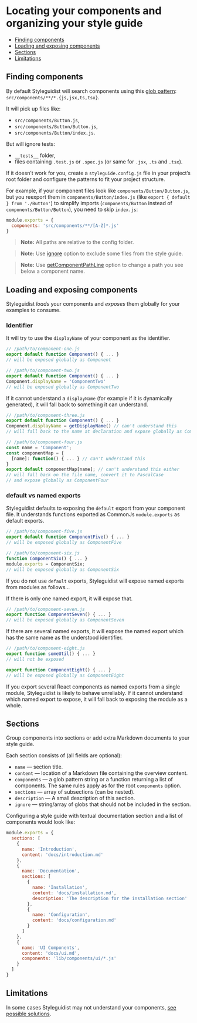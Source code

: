 # Locating your components and organizing your style guide

<!-- To update run: npx markdown-toc --maxdepth 2 -i docs/Components.md -->

<!-- toc -->

* [Finding components](#finding-components)
* [Loading and exposing components](#loading-and-exposing-components)
* [Sections](#sections)
* [Limitations](#limitations)

<!-- tocstop -->

## Finding components

By default Styleguidist will search components using this [glob pattern](https://github.com/isaacs/node-glob#glob-primer): `src/components/**/*.{js,jsx,ts,tsx}`.

It will pick up files like:

* `src/components/Button.js`,
* `src/components/Button/Button.js`,
* `src/components/Button/index.js`.

But will ignore tests:

* `__tests__` folder,
* files containing `.test.js` or `.spec.js` (or same for `.jsx`, `.ts` and `.tsx`).

If it doesn’t work for you, create a `styleguide.config.js` file in your project’s root folder and configure the patterns to fit your project structure.

For example, if your component files look like `components/Button/Button.js`, but you reexport them in `components/Button/index.js` (like `export { default } from './Button'`) to simplify imports (`components/Button` instead of `components/Button/Button`), you need to skip `index.js`:

```javascript
module.exports = {
  components: 'src/components/**/[A-Z]*.js'
}
```

> **Note:** All paths are relative to the config folder.

> **Note:** Use [ignore](Configuration.md#ignore) option to exclude some files from the style guide.

> **Note:** Use [getComponentPathLine](Configuration.md#getcomponentpathline) option to change a path you see below a component name.

## Loading and exposing components

Styleguidist _loads_ your components and _exposes_ them globally for your examples to consume.

### Identifier

It will try to use the `displayName` of your component as the identifier.

```javascript
// /path/to/component-one.js
export default function Component() { ... }
// will be exposed globally as Component

// /path/to/component-two.js
export default function Component() { ... }
Component.displayName = 'ComponentTwo'
// will be exposed globally as ComponentTwo
```

If it cannot understand a `displayName` (for example if it is dynamically generated), it will fall back to something it can understand.

```javascript
// /path/to/component-three.js
export default function Component() { ... }
Component.displayName = getDisplayName() // can't understand this
// will fall back to the name at declaration and expose globally as Component

// /path/to/component-four.js
const name = 'Component';
const componentMap = {
  [name]: function() { ... } // can't understand this
}
export default componentMap[name]; // can't understand this either
// will fall back on the file name, convert it to PascalCase
// and expose globally as ComponentFour
```

### default vs named exports

Styleguidist defaults to exposing the `default` export from your component file. It understands functions exported as CommonJs `module.exports` as default exports.

```javascript
// /path/to/component-five.js
export default function ComponentFive() { ... }
// will be exposed globally as ComponentFive

// /path/to/component-six.js
function ComponentSix() { ... }
module.exports = ComponentSix;
// will be exposed globally as ComponentSix
```

If you do not use `default` exports, Styleguidist will expose named exports from modules as follows...

If there is only one named export, it will expose that.

```javascript
// /path/to/component-seven.js
export function ComponentSeven() { ... }
// will be exposed globally as ComponentSeven
```

If there are several named exports, it will expose the named export which has the same name as the understood identifier.

```javascript
// /path/to/component-eight.js
export function someUtil() { ... }
// will not be exposed

export function ComponentEight() { ... }
// will be exposed globally as ComponentEight
```

If you export several React components as named exports from a single module, Styleguidist is likely to behave unreliably. If it cannot understand which named export to expose, it will fall back to exposing the module as a whole.

## Sections

Group components into sections or add extra Markdown documents to your style guide.

Each section consists of (all fields are optional):

* `name` — section title.
* `content` — location of a Markdown file containing the overview content.
* `components` — a glob pattern string or a function returning a list of components. The same rules apply as for the root `components` option.
* `sections` — array of subsections (can be nested).
* `description` — A small description of this section.
* `ignore` — string/array of globs that should not be included in the section.

Configuring a style guide with textual documentation section and a list of components would look like:

```javascript
module.exports = {
  sections: [
    {
      name: 'Introduction',
      content: 'docs/introduction.md'
    },
    {
      name: 'Documentation',
      sections: [
        {
          name: 'Installation',
          content: 'docs/installation.md',
          description: 'The description for the installation section'
        },
        {
          name: 'Configuration',
          content: 'docs/configuration.md'
        }
      ]
    },
    {
      name: 'UI Components',
      content: 'docs/ui.md',
      components: 'lib/components/ui/*.js'
    }
  ]
}
```

## Limitations

In some cases Styleguidist may not understand your components, [see possible solutions](Thirdparties.md).
